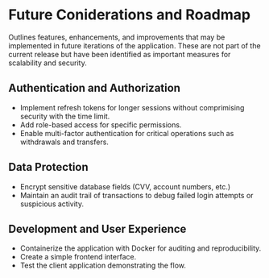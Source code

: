 # Future Coniderations and Roadmap
Outlines features, enhancements, and improvements that may be implemented in future iterations of the application. These are not part of the current release but have been identified as important measures for scalability and security.

## Authentication and Authorization
- Implement refresh tokens for longer sessions without comprimising security with the time limit.
- Add role-based access for specific permissions.
- Enable multi-factor authentication for critical operations such as withdrawals and transfers.

## Data Protection
- Encrypt sensitive database fields (CVV, account numbers, etc.)
- Maintain an audit trail of transactions to debug failed login attempts or suspicious activity.

## Development and User Experience
- Containerize the application with Docker for auditing and reproducibility.
- Create a simple frontend interface.
- Test the client application demonstrating the flow.

